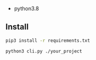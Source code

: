 * python3.8

## Install
```bash
pip3 install -r requirements.txt   
```
```bash
python3 cli.py ./your_project
```
